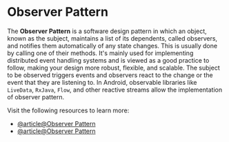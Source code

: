 # Observer Pattern

The **Observer Pattern** is a software design pattern in which an object, known as the subject, maintains a list of its dependents, called observers, and notifies them automatically of any state changes. This is usually done by calling one of their methods. It's mainly used for implementing distributed event handling systems and is viewed as a good practice to follow, making your design more robust, flexible, and scalable. The subject to be observed triggers events and observers react to the change or the event that they are listening to. In Android, observable libraries like `LiveData`, `RxJava`, `Flow`, and other reactive streams allow the implementation of observer pattern.

Visit the following resources to learn more:

- [@article@Observer Pattern](https://en.wikipedia.org/wiki/Observer_pattern)
- [@article@Observer Pattern](https://refactoring.guru/design-patterns/observer)
